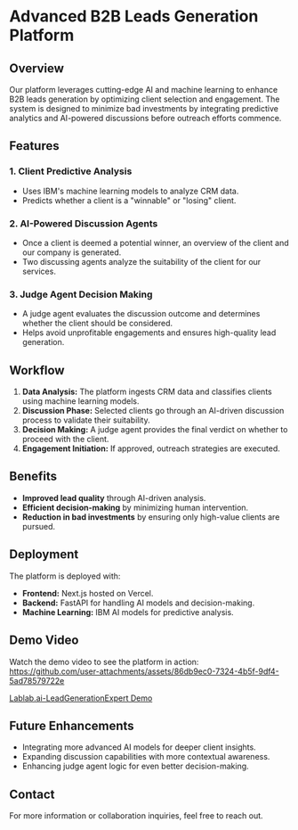 # Advanced B2B Leads Generation Platform

## Overview
Our platform leverages cutting-edge AI and machine learning to enhance B2B leads generation by optimizing client selection and engagement. The system is designed to minimize bad investments by integrating predictive analytics and AI-powered discussions before outreach efforts commence.

## Features

### 1. **Client Predictive Analysis**
- Uses IBM's machine learning models to analyze CRM data.
- Predicts whether a client is a "winnable" or "losing" client.

### 2. **AI-Powered Discussion Agents**
- Once a client is deemed a potential winner, an overview of the client and our company is generated.
- Two discussing agents analyze the suitability of the client for our services.

### 3. **Judge Agent Decision Making**
- A judge agent evaluates the discussion outcome and determines whether the client should be considered.
- Helps avoid unprofitable engagements and ensures high-quality lead generation.

## Workflow
1. **Data Analysis:** The platform ingests CRM data and classifies clients using machine learning models.
2. **Discussion Phase:** Selected clients go through an AI-driven discussion process to validate their suitability.
3. **Decision Making:** A judge agent provides the final verdict on whether to proceed with the client.
4. **Engagement Initiation:** If approved, outreach strategies are executed.

## Benefits
- **Improved lead quality** through AI-driven analysis.
- **Efficient decision-making** by minimizing human intervention.
- **Reduction in bad investments** by ensuring only high-value clients are pursued.

## Deployment
The platform is deployed with:
- **Frontend:** Next.js hosted on Vercel.
- **Backend:** FastAPI for handling AI models and decision-making.
- **Machine Learning:** IBM AI models for predictive analysis.


## Demo Video
Watch the demo video to see the platform in action:  
https://github.com/user-attachments/assets/86db9ec0-7324-4b5f-9df4-5ad78579722e




[Lablab.ai-LeadGenerationExpert Demo](https://github.com/Lablab.ai-LeadGenerationExpert/Documentation/AI-LeadsGen-Demo.mp4)

## Future Enhancements
- Integrating more advanced AI models for deeper client insights.
- Expanding discussion capabilities with more contextual awareness.
- Enhancing judge agent logic for even better decision-making.

## Contact
For more information or collaboration inquiries, feel free to reach out.

